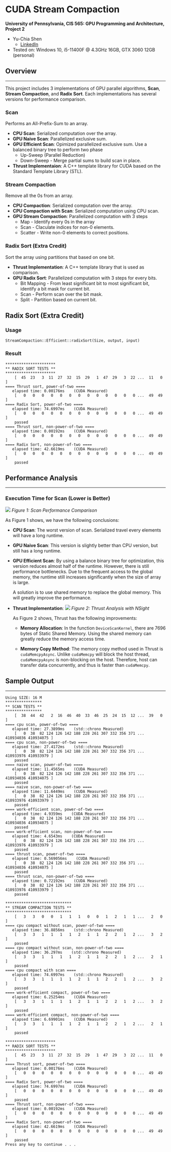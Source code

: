 CUDA Stream Compaction
======================

**University of Pennsylvania, CIS 565: GPU Programming and Architecture, Project 2**

* Yu-Chia Shen
  * [LinkedIn](https://www.linkedin.com/in/ycshen0831/)
* Tested on: Windows 10, i5-11400F @ 4.3GHz 16GB, GTX 3060 12GB (personal)

## Overview
-----------------------

This project includes 3 implementations of GPU parallel algorithms, **Scan**, **Stream Compaction**, and **Radix Sort**. Each implementations has several versions for performance comparison.

### Scan  
Performs an All-Prefix-Sum to an array.
* **CPU Scan**: Serialized computation over the array. 
* **GPU Naive Scan**: Parallelized exclusive sum.
* **GPU Efficient Scan**: Opimized parallelized exclusive sum. Use a balanced binary tree to perform two phase
  * Up-Sweep (Parallel Reduction)
  * Down-Sweep - Merge partial sums to build scan in place.
* **Thrust Implementaion**: A C++ template library for CUDA based on the Standard Template Library (STL).

### Stream Compaction 
Remove all the 0s from an array. 
* **CPU Compaction**: Serialized computation over the array. 
* **CPU Compaction with Scan**: Serialized computation using CPU scan. 
* **GPU Stream Compaction**: Parallelized computation with 3 steps
  * Map - Identify every 0s in the array
  * Scan - Claculate indices for non-0 elements.
  * Scatter - Write non-0 elements to correct positions.


### Radix Sort (Extra Credit)
Sort the array using partitions that based on one bit.
* **Thrust Implementation**: A C++ template library that is used as comparison.
* **GPU Radix Sort**: Parallelized computation with 3 steps for every bits. 
  * Bit Mapping - From least significant bit to most significant bit, identify a bit mask for current bit.
  * Scan - Perform scan over the bit mask.
  * Split - Partition based on current bit.
  
## Radix Sort (Extra Credit)
### Usage
`StreamCompaction::Efficient::radixSort(Size, output, input)`

### Result
```
**********************
** RADIX SORT TESTS **
**********************
    [  45  23   3  11  27  32  15  29   1  47  29   3  22 ...  11   0 ]
==== Thrust sort, power-of-two ====
   elapsed time: 0.00176ms    (CUDA Measured)
    [   0   0   0   0   0   0   0   0   0   0   0   0   0 ...  49  49 ]
==== Radix Sort, power-of-two ====
   elapsed time: 74.6997ms    (CUDA Measured)
    [   0   0   0   0   0   0   0   0   0   0   0   0   0 ...  49  49 ]
    passed
==== Thrust sort, non-power-of-two ====
   elapsed time: 0.00192ms    (CUDA Measured)
    [   0   0   0   0   0   0   0   0   0   0   0   0   0 ...  49  49 ]
==== Radix Sort, non-power-of-two ====
   elapsed time: 42.6619ms    (CUDA Measured)
    [   0   0   0   0   0   0   0   0   0   0   0   0   0 ...  49  49 ]
    passed
```

## Performance Analysis
-----------------------
### Execution Time for Scan (Lower is Better)
![](./img/ScanTime.png)
_Figure 1: Scan Performance Comparison_

As Figure 1 shows, we have the following conclusions:
* __CPU Scan__: The worst version of scan. Serialized travel every elements will have a long runtime.
* __GPU Naive Scan__: This version is slightly better than CPU version, but still has a long runtime.
* __GPU Efficient Scan__: By using a balance binary tree for optimization, this version reduces almost half of the runtime. However, there is still performance bottlenecks. Due to the frequent access to the global memory, the runtime still increases significantly when the size of array is large. 

  A solution is to use shared memory to replace the global memory. This will greatly improve the performance.
* __Thrust Implementation__:
![](./img/nsight.png)
_Figure 2: Thrust Analysis with NSight_

  As Figure 2 shows, Thrust has the following improvements:
  * __Memory Allocation__: In the function `DeviceScanKernel`, there are 7696 bytes of Static Shared Memory. Using the shared memory can greatly reduce the memory access time.

  * __Memory Copy Method__: The memory copy method used in Thrust is `cudaMemcpyAsync`. Unlike `cudaMemcpy` will block the host thread, `cudaMemcpyAsync` is non-blocking on the host. Therefore, host can transfer data concurrently, and thus is faster than `cudaMemcpy`.

## Sample Output
-----------------------

```
Using SIZE: 16 M
****************
** SCAN TESTS **
****************
    [  38  44  42   2  16  46  40  33  46  25  24  15  12 ...  39   0 ]
==== cpu scan, power-of-two ====
   elapsed time: 27.3899ms    (std::chrono Measured)
    [   0  38  82 124 126 142 188 228 261 307 332 356 371 ... 410934036 410934075 ]
==== cpu scan, non-power-of-two ====
   elapsed time: 27.4172ms    (std::chrono Measured)
    [   0  38  82 124 126 142 188 228 261 307 332 356 371 ... 410933976 410933979 ]
    passed
==== naive scan, power-of-two ====
   elapsed time: 11.4565ms    (CUDA Measured)
    [   0  38  82 124 126 142 188 228 261 307 332 356 371 ... 410934036 410934075 ]
    passed
==== naive scan, non-power-of-two ====
   elapsed time: 11.6449ms    (CUDA Measured)
    [   0  38  82 124 126 142 188 228 261 307 332 356 371 ... 410933976 410933979 ]
    passed
==== work-efficient scan, power-of-two ====
   elapsed time: 4.9359ms    (CUDA Measured)
    [   0  38  82 124 126 142 188 228 261 307 332 356 371 ... 410934036 410934075 ]
    passed
==== work-efficient scan, non-power-of-two ====
   elapsed time: 4.6543ms    (CUDA Measured)
    [   0  38  82 124 126 142 188 228 261 307 332 356 371 ... 410933976 410933979 ]
    passed
==== thrust scan, power-of-two ====
   elapsed time: 0.569056ms    (CUDA Measured)
    [   0  38  82 124 126 142 188 228 261 307 332 356 371 ... 410934036 410934075 ]
    passed
==== thrust scan, non-power-of-two ====
   elapsed time: 0.72192ms    (CUDA Measured)
    [   0  38  82 124 126 142 188 228 261 307 332 356 371 ... 410933976 410933979 ]
    passed

*****************************
** STREAM COMPACTION TESTS **
*****************************
    [   3   3   0   0   1   1   1   0   0   1   2   1   1 ...   2   0 ]
==== cpu compact without scan, power-of-two ====
   elapsed time: 36.8856ms    (std::chrono Measured)
    [   3   3   1   1   1   1   2   1   1   2   2   1   2 ...   3   2 ]
    passed
==== cpu compact without scan, non-power-of-two ====
   elapsed time: 36.297ms    (std::chrono Measured)
    [   3   3   1   1   1   1   2   1   1   2   2   1   2 ...   2   1 ]
    passed
==== cpu compact with scan ====
   elapsed time: 74.6997ms    (std::chrono Measured)
    [   3   3   1   1   1   1   2   1   1   2   2   1   2 ...   3   2 ]
    passed
==== work-efficient compact, power-of-two ====
   elapsed time: 6.25254ms    (CUDA Measured)
    [   3   3   1   1   1   1   2   1   1   2   2   1   2 ...   3   2 ]
    passed
==== work-efficient compact, non-power-of-two ====
   elapsed time: 6.69901ms    (CUDA Measured)
    [   3   3   1   1   1   1   2   1   1   2   2   1   2 ...   2   1 ]
    passed

**********************
** RADIX SORT TESTS **
**********************
    [  45  23   3  11  27  32  15  29   1  47  29   3  22 ...  11   0 ]
==== Thrust sort, power-of-two ====
   elapsed time: 0.00176ms    (CUDA Measured)
    [   0   0   0   0   0   0   0   0   0   0   0   0   0 ...  49  49 ]
==== Radix Sort, power-of-two ====
   elapsed time: 74.6997ms    (CUDA Measured)
    [   0   0   0   0   0   0   0   0   0   0   0   0   0 ...  49  49 ]
    passed
==== Thrust sort, non-power-of-two ====
   elapsed time: 0.00192ms    (CUDA Measured)
    [   0   0   0   0   0   0   0   0   0   0   0   0   0 ...  49  49 ]
==== Radix Sort, non-power-of-two ====
   elapsed time: 42.6619ms    (CUDA Measured)
    [   0   0   0   0   0   0   0   0   0   0   0   0   0 ...  49  49 ]
    passed
Press any key to continue . . .
```